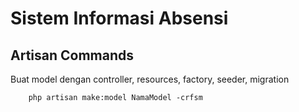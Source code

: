 # Sistem Informasi Absensi

## Artisan Commands

Buat model dengan controller, resources, factory, seeder, migration

```
    php artisan make:model NamaModel -crfsm
```